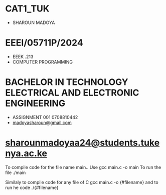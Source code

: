 # CAT1_TUK
* SHAROUN MADOYA
# EEEI/05711P/2024
* EEEK .213
* COMPUTER PROGRAMMING
# BACHELOR IN TECHNOLOGY ELECTRICAL AND ELECTRONIC ENGINEERING

* ASSIGNMENT 001
0708810442
* madoyasharoun@gmail.com
# sharounmadoyaa24@students.tukenya.ac.ke



To compile code for the file name main.. Use 
gcc main.c -o main
To run the file 
./main


Similaly to compile code for any file of C 
gcc main.c -o {#filename}
and to run he code
./{#filename}